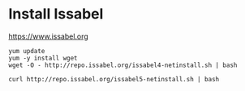 # Install Issabel


https://www.issabel.org


```
yum update
yum -y install wget
wget -O - http://repo.issabel.org/issabel4-netinstall.sh | bash
```

```
curl http://repo.issabel.org/issabel5-netinstall.sh | bash
```
